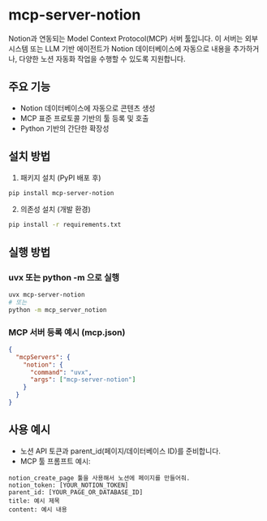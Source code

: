 # mcp-server-notion

Notion과 연동되는 Model Context Protocol(MCP) 서버 툴입니다. 이 서버는 외부 시스템 또는 LLM 기반 에이전트가 Notion 데이터베이스에 자동으로 내용을 추가하거나, 다양한 노션 자동화 작업을 수행할 수 있도록 지원합니다.

## 주요 기능
- Notion 데이터베이스에 자동으로 콘텐츠 생성
- MCP 표준 프로토콜 기반의 툴 등록 및 호출
- Python 기반의 간단한 확장성

## 설치 방법

1. 패키지 설치 (PyPI 배포 후)
```bash
pip install mcp-server-notion
```

2. 의존성 설치 (개발 환경)
```bash
pip install -r requirements.txt
```

## 실행 방법

### uvx 또는 python -m 으로 실행
```bash
uvx mcp-server-notion
# 또는
python -m mcp_server_notion
```

### MCP 서버 등록 예시 (mcp.json)
```json
{
  "mcpServers": {
    "notion": {
      "command": "uvx",
      "args": ["mcp-server-notion"]
    }
  }
}
```

## 사용 예시

- 노션 API 토큰과 parent_id(페이지/데이터베이스 ID)를 준비합니다.
- MCP 툴 프롬프트 예시:

```
notion_create_page 툴을 사용해서 노션에 페이지를 만들어줘.
notion_token: [YOUR_NOTION_TOKEN]
parent_id: [YOUR_PAGE_OR_DATABASE_ID]
title: 예시 제목
content: 예시 내용
```